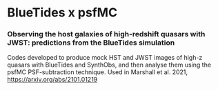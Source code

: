 # BlueTides x psfMC
### Observing the host galaxies of high-redshift quasars with JWST: predictions from the BlueTides simulation

Codes developed to produce mock HST and JWST images of high-z quasars with BlueTides and SynthObs, 
and then analyse them using the psfMC PSF-subtraction technique. 
Used in Marshall et al. 2021, https://arxiv.org/abs/2101.01219
